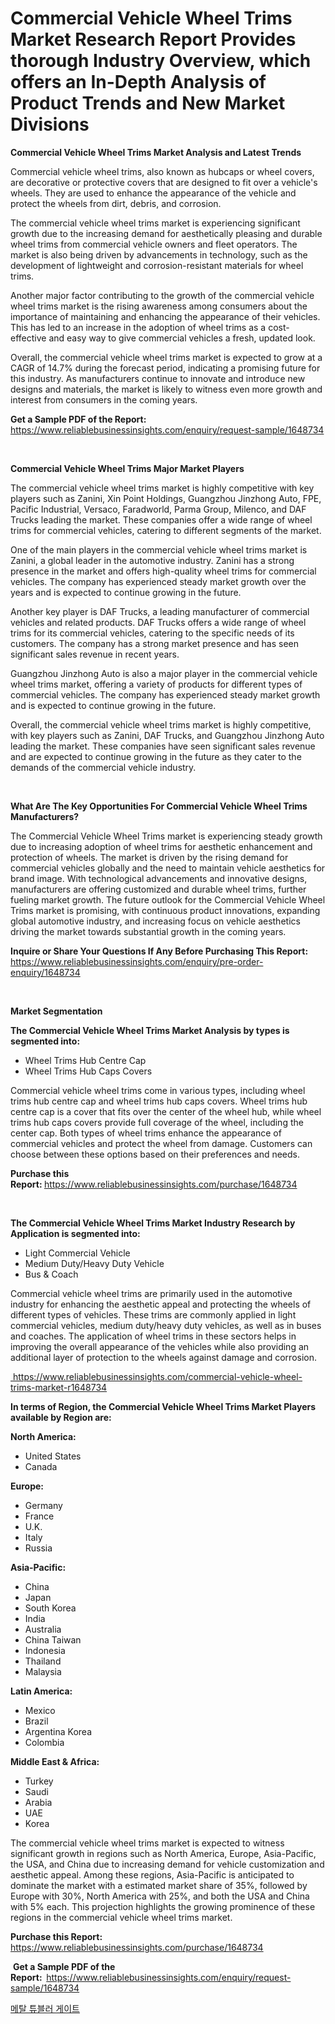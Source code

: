 <p><h1>Commercial Vehicle Wheel Trims Market Research Report Provides thorough Industry Overview, which offers an In-Depth Analysis of Product Trends and New Market Divisions</h1></p><p><strong>Commercial Vehicle Wheel Trims Market Analysis and Latest Trends</strong></p>
<p><p>Commercial vehicle wheel trims, also known as hubcaps or wheel covers, are decorative or protective covers that are designed to fit over a vehicle's wheels. They are used to enhance the appearance of the vehicle and protect the wheels from dirt, debris, and corrosion.</p><p>The commercial vehicle wheel trims market is experiencing significant growth due to the increasing demand for aesthetically pleasing and durable wheel trims from commercial vehicle owners and fleet operators. The market is also being driven by advancements in technology, such as the development of lightweight and corrosion-resistant materials for wheel trims.</p><p>Another major factor contributing to the growth of the commercial vehicle wheel trims market is the rising awareness among consumers about the importance of maintaining and enhancing the appearance of their vehicles. This has led to an increase in the adoption of wheel trims as a cost-effective and easy way to give commercial vehicles a fresh, updated look.</p><p>Overall, the commercial vehicle wheel trims market is expected to grow at a CAGR of 14.7% during the forecast period, indicating a promising future for this industry. As manufacturers continue to innovate and introduce new designs and materials, the market is likely to witness even more growth and interest from consumers in the coming years.</p></p>
<p><strong>Get a Sample PDF of the Report:&nbsp;</strong> <a href="https://www.reliablebusinessinsights.com/enquiry/request-sample/1648734">https://www.reliablebusinessinsights.com/enquiry/request-sample/1648734</a></p>
<p>&nbsp;</p>
<p><strong>Commercial Vehicle Wheel Trims Major Market Players</strong></p>
<p><p>The commercial vehicle wheel trims market is highly competitive with key players such as Zanini, Xin Point Holdings, Guangzhou Jinzhong Auto, FPE, Pacific Industrial, Versaco, Faradworld, Parma Group, Milenco, and DAF Trucks leading the market. These companies offer a wide range of wheel trims for commercial vehicles, catering to different segments of the market.</p><p>One of the main players in the commercial vehicle wheel trims market is Zanini, a global leader in the automotive industry. Zanini has a strong presence in the market and offers high-quality wheel trims for commercial vehicles. The company has experienced steady market growth over the years and is expected to continue growing in the future.</p><p>Another key player is DAF Trucks, a leading manufacturer of commercial vehicles and related products. DAF Trucks offers a wide range of wheel trims for its commercial vehicles, catering to the specific needs of its customers. The company has a strong market presence and has seen significant sales revenue in recent years.</p><p>Guangzhou Jinzhong Auto is also a major player in the commercial vehicle wheel trims market, offering a variety of products for different types of commercial vehicles. The company has experienced steady market growth and is expected to continue growing in the future.</p><p>Overall, the commercial vehicle wheel trims market is highly competitive, with key players such as Zanini, DAF Trucks, and Guangzhou Jinzhong Auto leading the market. These companies have seen significant sales revenue and are expected to continue growing in the future as they cater to the demands of the commercial vehicle industry.</p></p>
<p>&nbsp;</p>
<p><strong>What Are The Key Opportunities For Commercial Vehicle Wheel Trims Manufacturers?</strong></p>
<p><p>The Commercial Vehicle Wheel Trims market is experiencing steady growth due to increasing adoption of wheel trims for aesthetic enhancement and protection of wheels. The market is driven by the rising demand for commercial vehicles globally and the need to maintain vehicle aesthetics for brand image. With technological advancements and innovative designs, manufacturers are offering customized and durable wheel trims, further fueling market growth. The future outlook for the Commercial Vehicle Wheel Trims market is promising, with continuous product innovations, expanding global automotive industry, and increasing focus on vehicle aesthetics driving the market towards substantial growth in the coming years.</p></p>
<p><strong>Inquire or Share Your Questions If Any Before Purchasing This Report:</strong> <a href="https://www.reliablebusinessinsights.com/enquiry/pre-order-enquiry/1648734">https://www.reliablebusinessinsights.com/enquiry/pre-order-enquiry/1648734</a></p>
<p>&nbsp;</p>
<p><strong>Market Segmentation</strong></p>
<p><strong>The Commercial Vehicle Wheel Trims Market Analysis by types is segmented into:</strong></p>
<p><ul><li>Wheel Trims Hub Centre Cap</li><li>Wheel Trims Hub Caps Covers</li></ul></p>
<p><p>Commercial vehicle wheel trims come in various types, including wheel trims hub centre cap and wheel trims hub caps covers. Wheel trims hub centre cap is a cover that fits over the center of the wheel hub, while wheel trims hub caps covers provide full coverage of the wheel, including the center cap. Both types of wheel trims enhance the appearance of commercial vehicles and protect the wheel from damage. Customers can choose between these options based on their preferences and needs.</p></p>
<p><strong>Purchase this Report:&nbsp;</strong><a href="https://www.reliablebusinessinsights.com/purchase/1648734">https://www.reliablebusinessinsights.com/purchase/1648734</a></p>
<p>&nbsp;</p>
<p><strong>The Commercial Vehicle Wheel Trims Market Industry Research by Application is segmented into:</strong></p>
<p><ul><li>Light Commercial Vehicle</li><li>Medium Duty/Heavy Duty Vehicle</li><li>Bus & Coach</li></ul></p>
<p><p>Commercial vehicle wheel trims are primarily used in the automotive industry for enhancing the aesthetic appeal and protecting the wheels of different types of vehicles. These trims are commonly applied in light commercial vehicles, medium duty/heavy duty vehicles, as well as in buses and coaches. The application of wheel trims in these sectors helps in improving the overall appearance of the vehicles while also providing an additional layer of protection to the wheels against damage and corrosion.</p></p>
<p><a href="https://www.reliablebusinessinsights.com/commercial-vehicle-wheel-trims-market-r1648734">&nbsp;https://www.reliablebusinessinsights.com/commercial-vehicle-wheel-trims-market-r1648734</a></p>
<p><strong>In terms of Region, the Commercial Vehicle Wheel Trims Market Players available by Region are:</strong></p>
<p>
    <p> <strong> North America: </strong>
        <ul>
            <li>United States</li>
            <li>Canada</li>
        </ul>
        </p> 
    <p> <strong> Europe: </strong>
        <ul>
            <li>Germany</li>
            <li>France</li>
            <li>U.K.</li>
            <li>Italy</li>
            <li>Russia</li>
        </ul>
        </p> 
    <p> <strong> Asia-Pacific: </strong>
        <ul>
            <li>China</li>
            <li>Japan</li>
            <li>South Korea</li>
            <li>India</li>
            <li>Australia</li>
            <li>China Taiwan</li>
            <li>Indonesia</li>
            <li>Thailand</li>
            <li>Malaysia</li>
        </ul>
        </p> 
    <p> <strong> Latin America: </strong>
        <ul>
            <li>Mexico</li>
            <li>Brazil</li>
            <li>Argentina Korea</li>
            <li>Colombia</li>
        </ul>
        </p> 
    <p> <strong> Middle East & Africa: </strong>
        <ul>
            <li>Turkey</li>
            <li>Saudi</li>
            <li>Arabia</li>
            <li>UAE</li>
            <li>Korea</li>
        </ul>
    </p>
    </p>
<p><p>The commercial vehicle wheel trims market is expected to witness significant growth in regions such as North America, Europe, Asia-Pacific, the USA, and China due to increasing demand for vehicle customization and aesthetic appeal. Among these regions, Asia-Pacific is anticipated to dominate the market with a estimated market share of 35%, followed by Europe with 30%, North America with 25%, and both the USA and China with 5% each. This projection highlights the growing prominence of these regions in the commercial vehicle wheel trims market.</p></p>
<p><strong>Purchase this Report: </strong><a href="https://www.reliablebusinessinsights.com/purchase/1648734">https://www.reliablebusinessinsights.com/purchase/1648734</a></p>
<p>&nbsp;<strong>Get a Sample PDF of the Report:&nbsp;&nbsp;</strong><a href="https://www.reliablebusinessinsights.com/enquiry/request-sample/1648734">https://www.reliablebusinessinsights.com/enquiry/request-sample/1648734</a></p>
<p><strong></strong></p>
<p><p><a href="https://medium.com/@christianlarkinus/%EA%B8%88%EC%86%8D-%ED%8A%9C%EB%B8%8C-%EA%B2%8C%EC%9D%B4%ED%8A%B8-%EC%8B%9C%EC%9E%A5-%EB%B6%84%EC%84%9D-%EA%B8%80%EB%A1%9C%EB%B2%8C-%EC%82%B0%EC%97%85-%EC%A0%84%EB%A7%9D-%EB%B0%8F-%EC%98%88%EC%B8%A1-2024%EB%85%84%EB%B6%80%ED%84%B0-2031%EB%85%84%EA%B9%8C%EC%A7%80-71cb9bdef63c">메탈 튜블러 게이트</a></p></p>
